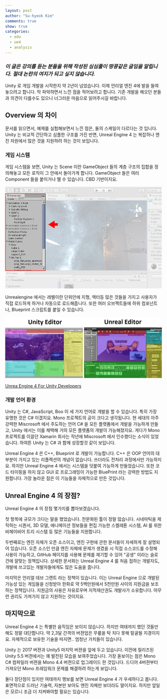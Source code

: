 ```yaml
---
layout: post
author: "Su-hyeok Kim"
comments: true
show: true
categories:
  - edu
  - ue4
  - analysis
---
```


### _이 글은 강의를 듣는 분들을 위해 작성된 심심풀이 땅콩같은 글임을 알립니다. __절대__ 논란의 여지가 되고 싶지 않습니다._

 Unity 로 게임 개발을 시작한지 약 2년이 넘었습니다. 이제 언리얼 엔진 4에 발을 들여놓으려고 합니다. 막 파악하면서 느낀 점을 적어보려고 합니다. 기존 개발을 해오던 분들과 의견이 다를수도 있으니 너그러운 마음으로 읽어주시길 바랍니다.

## Overview 의 차이

문서를 읽으면서, 예제를 실험해보면서 느낀 점은, 둘의 스케일이 다르다는 것 입니다. Unity 는 비교적 간단하고 심플한 구조를 가진 반면, Unreal Engine 4 는 복잡하나 엔진 차원에서 많은 것을 지원하려 하는 것이 보입니다.

### 게임 시스템

게임 시스템을 보면, Unity 는 Scene 이란 GameObject 들의 계층 구조의 집합을 정의해놓고 모든 로직이 그 안에서 돌아가게 합니다. GameObject 들은 여러 Component 들을 붙이거나 뗄 수 있습니다. CBD 기반이지요.

![Unity Hierarchy 뷰어](/images/Unity_HierarchyWindowCallout.png)

Unrealengine 에서는 레벨이란 단위안에 지형, 액터등 많은 것들을 가지고 사용자가 직접 로드하게 하거나 자동으로 로드해줍니다. 또한 여러 오브젝트들에 하위 컴포넌트나, Blueprint 스크립트를 붙일 수 있습니다.

![Unity 와 UE4](/images/unityandue4.jpg)

[Unrea Engine 4 For Unity Developers][ue4-unity]

### 개발 언어 환경

Unity 는 C#, JavaScript, Boo 이 세 가지 언어로 개발을 할 수 있습니다. 특히 가장 유명한 것은 C# 이겠지요. Mono 프로젝트의 공이 크다고 생각됩니다. 현 세대의 아주 강력한 Miscrosoft 에서 주도하는 언어 C# 을 모든 플랫폼에서 개발을 가능하게 만들고, Unity 에서는 이를 채택해 거의 모든 플랫폼의 개발이 가능해졌지요. 게다가 Mono 프로젝트를 이끌던 Xamarin 회사는 작년에 Miscrosoft 에서 인수했다는 소식이 있었습니다. 하여튼 Unity 는 C# 과 함께 성장할것 같이 보입니다.

Unreal Engine 4 은 C++, Blueprint 로 개발이 가능합니다. C++ 은 OOP 언어의 대부분이 가지고 있는 리플렉션의 개념이 없습니다. 쓰더라도 전처리 과정에서만 가능하지요. 하지만 Unreal Engine 4 에서는 시스템을 덧붙여 가능하게 만들었습니다. 또한 코드 타이핑을 하지 않고 GUI 로 프로그래밍이 가능한 BluePrint 라는 강력한 방법도 지원합니다. 가장 놀라운 점은 이 기능들을 자체적으로 만든 것입니다.

## Unreal Engine 4 의 장점?

Unreal Engine 4 의 장점 몇가지를 뽑아보겠습니다.

첫 항목에 규모가 크다는 말을 했었습니다. 전문화된 툴이 정말 많습니다. 시네마틱을 제작하는 시퀀서, 3D 모델, 애니메이션 정보들을 편집 가능한 스켈레톤 시스템, AI 를 위한 비헤이비어 트리 시스템 등 많은 기능들을 지원합니다.

두번째로는 엔진 자체가 오픈 소스이고, 엔진 구현에 관한 문서들이 자세하게 잘 설명되어 있습니다. 오픈 소스인 만큼 엔진 자체에 문제가 생겼을 시 직접 소스코드를 수정해 사용이 가능하고, GitHub 페이지를 사용해 문제를 제기할 수 있어 "공생" 이라는 슬로건에 알맞는 정책입니다. 상세한 문서화는 Unreal Engine 4 를 처음 접하는 개발자도, 개발에 쓰고있는 개발자들에게도 많은 도움을 줍니다.

마지막은 언리얼 데브 그랜트 라는 정책이 있습니다. 이는 Unreal Engine 으로 개발된 가능성 있는 게임들을 신청받아 한화로 약 5백만원에서 5천만원 사이의 지원금을 보조하는 정책입니다. 지원금의 사용은 자유로우며 지적재산권도 개발사가 소유합니다. 아무런 권리도 가져가지 않고 지원하는 것이지요.

## 마지막으로

Unreal Engine 4 는 특별한 움직임은 보이지 않습니다. 하지만 여태까지 했던 것들만 해도 정말 대단합니다. 약 2,3달 간격의 버젼업은 무릎을 탁 치다 못해 탈골될 지경이지요. 자체적으로 보유한 기술을 따지면.. 엄청난 가치들이 있습니다.

Unity 는 2017 버젼과 Unity5 마지막 버젼을 앞에 두고 있습니다. 이전에 릴리즈된 Unity 5.5 버젼에서는 꽤 발전된 모습을 보여주었습니다. 가장 돋보이는 점은 Mono C# 컴파일러 버젼을 Mono 4.4 버젼으로 업그레이드 한 것입니다. 드디어 4버젼부터 가져오던 Mono 프레임워크 문제를 해결하려 하는게 보입니다.

둘다 장단점이 있지만 여태까지 행보를 보면 Unreal Engine 4 가 우세하다고 봅니다. 표면적으로 드러난 기술력, 자본만 보아도 엔진 자체만 보더라도 말이지요. 하지만 앞일은 모르니 조금 더 지켜봐야할 필요는 있습니다.

 [ue4-unity]: https://docs.unrealengine.com/latest/INT/GettingStarted/FromUnity/index.html
